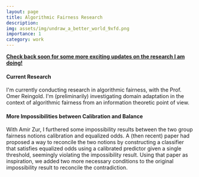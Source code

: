 ```yaml
---
layout: page
title: Algorithmic Fairness Research
description:
img: assets/img/undraw_a_better_world_9xfd.png
importance: 1
category: work
---
```

<u><strong> Check back soon for some more exciting updates on the research I am doing!</strong></u>

#### Current Research
I'm currently conducting research in algorithmic fairness, with the Prof. Omer Reingold. I'm (preliminarily) investigating domain adaptation in the context of algorithmic fairness from an information theoretic point of view.

#### More Impossibilities between Calibration and Balance

With Amir Zur, I furthered some impossibility results between the two group fairness notions calibration and equalized odds. A (then recent) paper had proposed a way to reconcile the two notions by constructing a classifier that satisfies equalized odds using a calibrated predictor given a single threshold, seemingly violating the impossibility result. Using that paper as inspiration, we added two more necessary conditions to the original impossibility result to reconcile the contradiction.